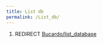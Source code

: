 ```yaml
---
title: List db
permalink: /List_db/
---
```


1.  REDIRECT [Bucardo/list_database](/Bucardo/list_database "wikilink")
